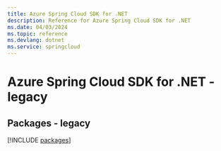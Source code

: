 ```yaml
---
title: Azure Spring Cloud SDK for .NET
description: Reference for Azure Spring Cloud SDK for .NET
ms.date: 04/03/2024
ms.topic: reference
ms.devlang: dotnet
ms.service: springcloud
---
```

# Azure Spring Cloud SDK for .NET - legacy
## Packages - legacy
[!INCLUDE [packages](spring-cloud-index.md)]
